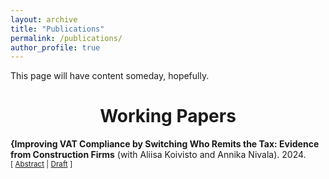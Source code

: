 ```yaml
---
layout: archive
title: "Publications"
permalink: /publications/
author_profile: true
---
```


<!-- Google Tag Manager (noscript) -->
<noscript><iframe src="https://www.googletagmanager.com/ns.html?id=GTM-NW47CQBN"
height="0" width="0" style="display:none;visibility:hidden"></iframe></noscript>
<!-- End Google Tag Manager (noscript) -->


This page will have content someday, hopefully.


# <center> Working Papers </center>


**{Improving VAT Compliance by Switching Who Remits the Tax: Evidence from Construction Firms** (with Aliisa Koivisto and Annika Nivala). 2024. <br/>
<small>[ <a href="#/" onclick="visib('RCM')">Abstract</a> | [Draft][RCMLINK] ] </small>

<div id="RCM" style="display: none; text-align: justify; line-height: 1.2" ><small>

Many countries use a reverse charge mechanism (RC) in value added tax (VAT) to combat tax evasion in specific high-risk sectors. The RC shifts the liability to remit VAT from the seller to the buyer. We study the adoption of RC in 2011 in the construction sector in Finland using tax return data on the universe of Finnish firms. Using a difference-in-differences design, we find that reported net VAT liabilities in the construction sector increased by 5\%  compared to unaffected firms. The results show that the remittance policy can be effective in decreasing VAT evasion by subcontractors that provide services for large firms.

[RCMLINK]: https://urn.fi/URN:NBN:fi-fe20241218104602



[//]: This java script is the button to show abstract
<script>
 function visib(id) {
  var x = document.getElementById(id);
  if (x.style.display === "block") {
    x.style.display = "none";
  } else {
    x.style.display = "block";
  }
}
</script>

[//]:&emsp;<button onclick="visib('polariz')" class="btn btn--inverse btn--small">Abstract</button>
